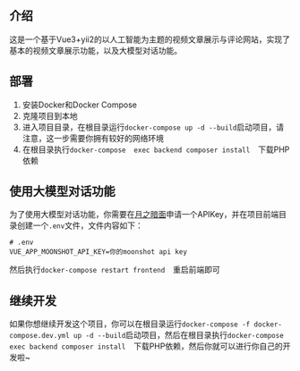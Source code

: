 ## 介绍
这是一个基于Vue3+yii2的以人工智能为主题的视频文章展示与评论网站，实现了基本的视频文章展示功能，以及大模型对话功能。

## 部署
1. 安装Docker和Docker Compose
2. 克隆项目到本地
3. 进入项目目录，在根目录运行`docker-compose up -d --build`启动项目，请注意，这一步需要你拥有较好的网络环境
4. 在根目录执行`docker-compose  exec backend composer install  `下载PHP依赖
## 使用大模型对话功能
为了使用大模型对话功能，你需要在[月之暗面](https://www.moonshot.cn/)申请一个APIKey，并在项目前端目录创建一个`.env`文件，文件内容如下：
```shell
# .env
VUE_APP_MOONSHOT_API_KEY=你的moonshot api key
```
然后执行`docker-compose restart frontend  `重启前端即可



## 继续开发
如果你想继续开发这个项目，你可以在根目录运行`docker-compose -f docker-compose.dev.yml up -d --build`启动项目，然后在根目录执行`docker-compose  exec backend composer install  `下载PHP依赖，然后你就可以进行你自己的开发啦~
